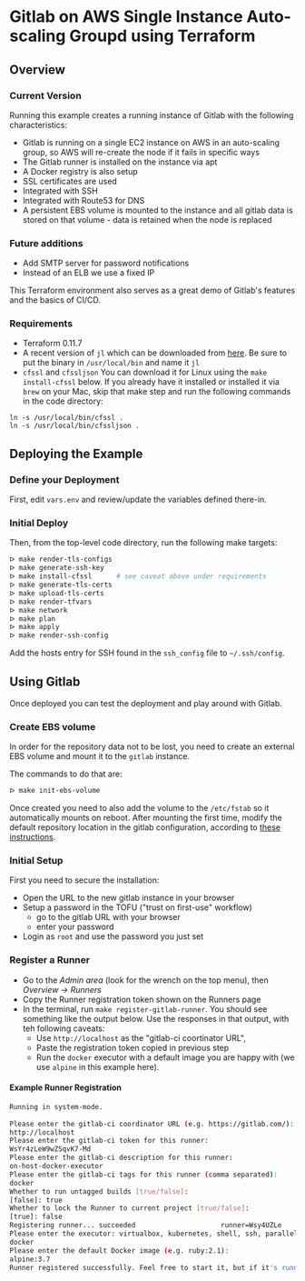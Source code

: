 # Gitlab on AWS Single Instance Auto-scaling Groupd using Terraform

## Overview

### Current Version
Running this example creates a running instance of Gitlab with the following characteristics:

* Gitlab is running on a single EC2 instance on AWS in an auto-scaling group, so AWS will re-create the node if it fails in specific ways
* The Gitlab runner is installed on the instance via apt
* A Docker registry is also setup
* SSL certificates are used
* Integrated with SSH
* Integrated with Route53 for DNS
* A persistent EBS volume is mounted to the instance and all gitlab data is stored on that volume - data is retained when the node is replaced

### Future additions
* Add SMTP server for password notifications
* Instead of an ELB we use a fixed IP

This Terraform environment also serves as a great demo of Gitlab's features and the basics of CI/CD. 

### Requirements
- Terraform 0.11.7
- A recent version of `jl` which can be downloaded from [here](https://github.com/chrisdone/jl/releases). Be sure to put the binary in `/usr/local/bin` and name it `jl`
- `cfssl` and `cfssljson` You can download it for Linux using the `make install-cfssl` below. If you already have it installed or installed it via `brew` on your Mac, skip that make step and run the following commands in the code directory:
```
ln -s /usr/local/bin/cfssl .
ln -s /usr/local/bin/cfssljson .
```

## Deploying the Example

### Define your Deployment
First, edit `vars.env` and review/update the variables defined there-in.

### Initial Deploy
Then, from the top-level code directory, run the following make targets:

```bash
ᐅ make render-tls-configs
ᐅ make generate-ssh-key
ᐅ make install-cfssl      # see caveat above under requirements
ᐅ make generate-tls-certs
ᐅ make upload-tls-certs
ᐅ make render-tfvars
ᐅ make network
ᐅ make plan
ᐅ make apply
ᐅ make render-ssh-config
```
Add the hosts entry for SSH found in the `ssh_config` file to `~/.ssh/config`.

## Using Gitlab
Once deployed you can test the deployment and play around with Gitlab.

### Create EBS volume
In order for the repository data not to be lost, you need to create an external EBS volume and mount it to the `gitlab` instance.

The commands to do that are:

```bash
ᐅ make init-ebs-volume
```

Once created you need to also add the volume to the `/etc/fstab` so it automatically mounts on reboot. After mounting the first time, modify the default repository location in the gitlab configuration, according to [these instructions][1].

### Initial Setup
First you need to secure the installation:
* Open the URL to the new gitlab instance in your browser
* Setup a password in the TOFU ("trust on first-use" workflow)
    * go to the gitlab URL with your browser
    * enter your password
* Login as `root` and use the password you just set

### Register a Runner
* Go to the *Admin area* (look for the wrench on the top menu), then *Overview -> Runners*
* Copy the Runner registration token shown on the Runners page
* In the terminal, run `make register-gitlab-runner`. You should see something like the output below. Use the responses in that output, with teh following caveats:
    * Use `http://localhost` as the "gitlab-ci coortinator URL", 
    * Paste the registration token copied in previous step
    * Run the `docker` executor with a default image you are happy with (we use `alpine` in this example here).

#### Example Runner Registration
```bash
Running in system-mode.                            
                                                   
Please enter the gitlab-ci coordinator URL (e.g. https://gitlab.com/):
http://localhost
Please enter the gitlab-ci token for this runner:
WsYr4zLeW9wZSqvK7-Md
Please enter the gitlab-ci description for this runner:
on-host-docker-executor
Please enter the gitlab-ci tags for this runner (comma separated):
docker
Whether to run untagged builds [true/false]:
[false]: true
Whether to lock the Runner to current project [true/false]:
[true]: false
Registering runner... succeeded                     runner=Wsy4UZLe
Please enter the executor: virtualbox, kubernetes, shell, ssh, parallels, docker+machine, docker-ssh+machine, docker, docker-ssh:
docker
Please enter the default Docker image (e.g. ruby:2.1):
alpine:3.7
Runner registered successfully. Feel free to start it, but if it's running already the config should be automatically reloaded! 
```

[1]:https://docs.gitlab.com/ee/administration/repository_storage_paths.html